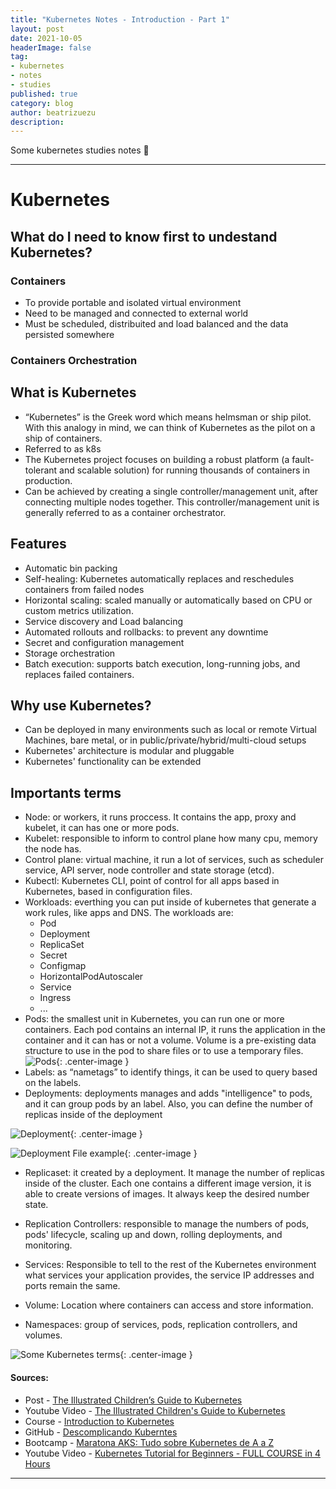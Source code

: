 ```yaml
---
title: "Kubernetes Notes - Introduction - Part 1"
layout: post
date: 2021-10-05
headerImage: false
tag:
- kubernetes
- notes
- studies
published: true
category: blog
author: beatrizuezu
description: 
---
```


Some kubernetes studies notes 🎉

---
# Kubernetes

## What do I need to know first to undestand Kubernetes?
### Containers
- To provide portable and isolated virtual environment
- Need to be managed and connected to external world
- Must be scheduled, distribuited and load balanced and the data persisted somewhere

### Containers Orchestration


## What is Kubernetes
- “Kubernetes” is the Greek word which means helmsman or ship pilot. With this analogy in mind, we can think of Kubernetes as the pilot on a ship of containers.
- Referred to as k8s
- The Kubernetes project focuses on building a robust platform (a fault-tolerant and scalable solution) for running thousands of containers in production.
- Can be achieved by creating a single controller/management unit, after connecting multiple nodes together. This controller/management unit is generally referred to as a container orchestrator. 

## Features
- Automatic bin packing
- Self-healing: Kubernetes automatically replaces and reschedules containers from failed nodes
- Horizontal scaling: scaled manually or automatically based on CPU or custom metrics utilization.
- Service discovery and Load balancing
- Automated rollouts and rollbacks: to prevent any downtime
- Secret and configuration management
- Storage orchestration
- Batch execution: supports batch execution, long-running jobs, and replaces failed containers.  

## Why use Kubernetes?
- Can be deployed in many environments such as local or remote Virtual Machines, bare metal, or in public/private/hybrid/multi-cloud setups
- Kubernetes' architecture is modular and pluggable
- Kubernetes' functionality can be extended

## Importants terms
- Node: or workers, it runs proccess. It contains the app, proxy and kubelet, it can has one or more pods.
- Kubelet: responsible to inform to control plane how many cpu, memory the node has.
- Control plane: virtual machine, it run a lot of services, such as scheduler service, API server, node controller and state storage (etcd).
- Kubectl: Kubernetes CLI, point of control for all apps based in Kubernetes, based in configuration files.
- Workloads: everthing you can put inside of kubernetes that generate a work rules, like apps and DNS. The workloads are:
  - Pod
  - Deployment
  - ReplicaSet
  - Secret
  - Configmap
  - HorizontalPodAutoscaler
  - Service
  - Ingress
  - ...
- Pods: the smallest unit in Kubernetes, you can run one or more containers. Each pod contains an internal IP, it runs the application in the container and it can has or not a volume. Volume is a pre-existing data structure to use in the pod to share files or to use a temporary files.
![Pods](/assets/images/k8s-pods.png){: .center-image }
- Labels: as “nametags” to identify things, it can be used to query based on the labels.
- Deployments: deployments manages and adds "intelligence" to pods, and it can group pods by an label. Also, you can define the number of replicas inside of the deployment
  
![Deployment](/assets/images/k8s-deployment.png){: .center-image }

![Deployment File example](/assets/images/k8s-deployment-file-example.png){: .center-image }

- Replicaset: it created by a deployment. It manage the number of replicas inside of the cluster. Each one contains a different image version, it is able to create versions of images. It always keep the desired number state.

- Replication Controllers: responsible to manage the numbers of pods, pods' lifecycle, scaling up and down, rolling deployments, and monitoring.
- Services: Responsible to tell to the rest of the Kubernetes environment what services your application provides, the service IP addresses and ports remain the same.
- Volume: Location where containers can access and store information.
- Namespaces: group of services, pods, replication controllers, and volumes.

![Some Kubernetes terms](/assets/images/k8s-concepts.png){: .center-image }



#### Sources:
- Post - [The Illustrated Children’s Guide to Kubernetes](https://www.cncf.io/phippy/the-childrens-illustrated-guide-to-kubernetes/)
- Youtube Video - [The Illustrated Children's Guide to Kubernetes](https://www.youtube.com/watch?v=4ht22ReBjno)
- Course - [Introduction to Kubernetes](https://www.edx.org/course/introduction-to-kubernetes)
- GitHub - [Descomplicando Kuberntes](https://github.com/badtuxx/DescomplicandoKubernetes)
- Bootcamp - [Maratona AKS: Tudo sobre Kubernetes de A a Z](https://channel9.msdn.com/Series/AKS-Bootcamp-From-zero-to-container-hero)
- Youtube Video - [Kubernetes Tutorial for Beginners - FULL COURSE in 4 Hours](https://youtu.be/X48VuDVv0do) 

---
